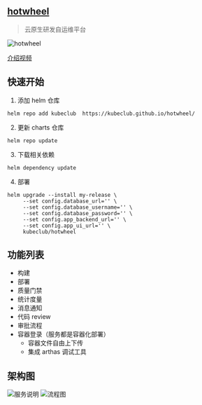 ## [hotwheel](https://kubeclub.github.io/hotwheel/)
> 云原生研发自运维平台


![hotwheel](http://kube-portal.oss-cn-shenzhen.aliyuncs.com/uploads/20220524/a198caf3b2456d9f02ec302f9e7cb1ca.png)

[介绍视频](https://www.bilibili.com/video/BV1WR4y1w7R8/)

## 快速开始
1. 添加 helm 仓库
```
helm repo add kubeclub  https://kubeclub.github.io/hotwheel/
```
2. 更新 charts 仓库
```shell
helm repo update
```
3. 下载相关依赖
```shell
helm dependency update
```
4. 部署
```shell
helm upgrade --install my-release \
     --set config.database_url='' \
     --set config.database_username='' \
     --set config.database_password='' \
     --set config.app_backend_url='' \
     --set config.app_ui_url='' \
     kubeclub/hotwheel
```

## 功能列表
- 构建
- 部署
- 质量门禁
- 统计度量
- 消息通知
- 代码 review
- 审批流程
- 容器登录（服务都是容器化部署）
  - 容器文件自由上下传
  - 集成 arthas 调试工具  

## 架构图

![服务说明](http://kube-portal.oss-cn-shenzhen.aliyuncs.com/uploads/20220524/1c108f5744d6e8caac9270af8df7a19c.png)
![流程图](http://kube-portal.oss-cn-shenzhen.aliyuncs.com/uploads/20220524/7f25bcad35ba193f3d12809ff611cb51.png)
